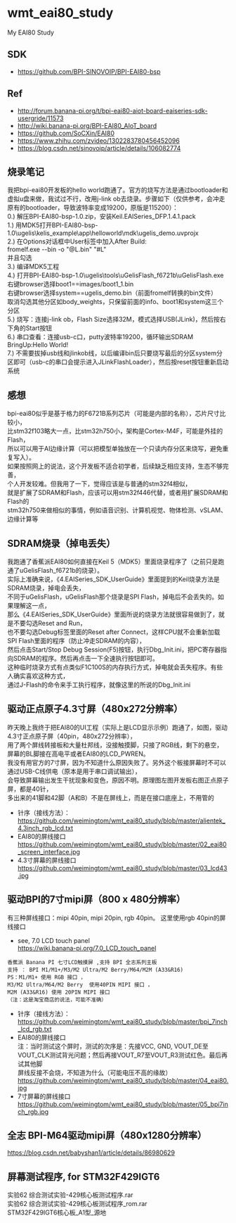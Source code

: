 # wmt_eai80_study
My EAI80 Study

## SDK  
* https://github.com/BPI-SINOVOIP/BPI-EAI80-bsp  

## Ref  
* http://forum.banana-pi.org/t/bpi-eai80-aiot-board-eaiseries-sdk-usergride/11573  
* http://wiki.banana-pi.org/BPI-EAI80_AIoT_board  
* https://github.com/SoCXin/EAI80  
* https://www.zhihu.com/zvideo/1302283780456452096  
* https://blog.csdn.net/sinovoip/article/details/106082774  

## 烧录笔记    
我把bpi-eai80开发板的hello world跑通了。官方的烧写方法是通过bootloader和虚拟u盘来做，我试过不行，改用j-link ob去烧录。步骤如下（仅供参考，会冲走原有的bootloader，导致波特率变成19200，原版是115200）：  
0.) 解压BPI-EAI80-bsp-1.0.zip，安装Keil.EAISeries_DFP.1.4.1.pack  
1.) 用MDK5打开BPI-EAI80-bsp-1.0\ugelis\kelis_example\app\helloworld\mdk\ugelis_demo.uvprojx  
2.) 在Options对话框中User标签中加入After Build:  
fromelf.exe --bin -o "@L.bin" "#L"  
并且勾选  
3.) 编译MDK5工程  
4.) 打开BPI-EAI80-bsp-1.0\ugelis\tools\uGelisFlash_f6721b\uGelisFlash.exe  
右键browser选择boot1==images/boot1_1.bin  
右键browser选择system==ugelis_demo.bin（前面fromelf转换的bin文件）  
取消勾选其他分区如body_weights，只保留前面的info、boot1和system这三个分区  
5.) 烧写：连接j-link ob，Flash Size选择32M，模式选择USB(JLink)，然后按右下角的Start按钮  
6.) 串口查看：连接usb-c口，putty波特率19200，循环输出SDRAM BringUp:Hello World!  
7.) 不需要拔掉usb线和jlinkob线，以后编译bin后只要烧写最后的分区system分区即可（usb-c的串口会提示进入JLinkFlashLoader），然后按reset按钮重新启动系统  

## 感想  
bpi-eai80似乎是基于格力的F6721B系列芯片（可能是内部的名称），芯片尺寸比较小，  
比stm32f103略大一点，比stm32h750小，架构是Cortex-M4F，可能是外挂的Flash，  
所以可以用于AI边缘计算（可以把模型单独放在一个只读内存分区来烧写，避免重复写入）。  
如果按照网上的说法，这个开发板不适合初学者，后续缺乏相应支持，生态不够完善，  
个人开发较难。但我用了一下，觉得应该是与普通的stm32f4相似，  
就是扩展了SDRAM和Flash，应该可以用stm32f446代替，或者用扩展SDRAM和Flash的  
stm32h750来做相似的事情，例如语音识别、计算机视觉、物体检测、vSLAM、边缘计算等  

## SDRAM烧录（掉电丢失）  
我跑通了香蕉派EAI80如何直接在Keil 5（MDK5）里面烧录程序了（之前只是跑通了uGelisFlash_f6721b的烧录）。  
实际上准确来说，《4.EAISeries_SDK_UserGuide》里面提到的Keil烧录方法是SDRAM烧录，掉电会丢失，  
不同于uGelisFlash，uGelisFlash那个烧录是SPI Flash，掉电后不会丢失的。如果理解这一点，  
那么《4.EAISeries_SDK_UserGuide》里面所说的烧录方法就很容易做到了，就是不要勾选Reset and Run，  
也不要勾选Debug标签里面的Reset after Connect，这样CPU就不会重新加载SPI Flash里面的程序（防止冲走SDRAM的内容），  
然后点击Start/Stop Debug Session(F5)按钮，执行Dbg_Init.ini，把PC寄存器指向SDRAM的程序。然后再点击一下全速执行按钮即可。  
这种临时烧录方式有点类似F1C100S的内存执行方式，掉电就会丢失程序。有些人确实喜欢这种方式，  
通过J-Flash的命令来手工执行程序，就像这里的所说的Dbg_Init.ini  

## 驱动正点原子4.3寸屏（480x272分辨率）  
昨天晚上我终于把EAI80的UI工程（实际上是LCD显示示例）跑通了，如图，驱动4.3寸正点原子屏（40pin，480x272分辨率），  
用了两个屏线转接板和大量杜邦线，没接触摸脚，只接了RGB线，剩下的悬空，屏幕的BL脚接在高电平或者EAI80的LCD_PWREN。  
我没有用官方的7寸屏，因为不知道什么原因失败了。另外这个板接屏幕时不可以通过USB-C线供电（原本是用于串口调试输出），  
会导致屏幕输出发生干扰现象和变色，原因不明。原理图左图开发板右图正点原子屏，都是40针，  
多出来的41脚和42脚（A和B）不是在屏线上，而是在接口底座上，不用管的  
* 针序（接线方法）：  
https://github.com/weimingtom/wmt_eai80_study/blob/master/alientek_4.3inch_rgb_lcd.txt  
* EAI80的屏线接口  
https://github.com/weimingtom/wmt_eai80_study/blob/master/02_eai80_screen_interface.jpg  
* 4.3寸屏幕的屏线接口  
https://github.com/weimingtom/wmt_eai80_study/blob/master/03_lcd43.jpg  

## 驱动BPI的7寸mipi屏（800 x 480分辨率）
有三种屏线接口：mipi 40pin, mipi 20pin, rgb 40pin。
这里使用rgb 40pin的屏线接口  
* see, 7.0 LCD touch panel  
https://wiki.banana-pi.org/7.0_LCD_touch_panel  
```
香蕉派 Banana PI 七寸LCD触摸屏 ,支持 BPI 全志系列主板  
支持 ： BPI M1/M1+/M3/M2 Ultra/M2 Berry/M64/M2M (A33&R16)  
PS：M1/M1+ 使用 RGB 接口 ，   
M3/M2 Ultra/M64/M2 Berry  使用40PIN MIPI 接口 ，   
M2M (A33&R16) 使用 20PIN MIPI 接口  
（注：这是淘宝商店的说法，可能不准确）  
```
* 针序（接线方法）：  
https://github.com/weimingtom/wmt_eai80_study/blob/master/bpi_7inch_lcd_rgb.txt  
* EAI80的屏线接口  
注：当时测试这个屏时，测试的次序是：先接VCC, GND, VOUT_DE至VOUT_CLK测试背光问题；然后再接VOUT_R7至VOUT_R3测试红色。最后再试其他脚  
屏线反接不会烧，不知道为什么（可能电压不高的缘故）  
https://github.com/weimingtom/wmt_eai80_study/blob/master/04_eai80.jpg  
* 7寸屏幕的屏线接口  
https://github.com/weimingtom/wmt_eai80_study/blob/master/05_bpi7inch_rgb.jpg  

## 全志 BPI-M64驱动mipi屏（480x1280分辨率）  
https://blog.csdn.net/babyshan1/article/details/86980629  

## 屏幕测试程序, for STM32F429IGT6  
实验62 综合测试实验-429核心板测试程序.rar  
实验62 综合测试实验-429核心板测试程序_rom.rar  
STM32F429IGT6核心板_A1型_源地  
